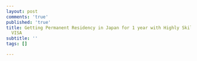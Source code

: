 ```yaml
---
layout: post
comments: 'true'
published: 'true'
title: Getting Permanent Residency in Japan for 1 year with Highly Skilled Professional
  VISA
subtitle: ''
tags: []

---
```

